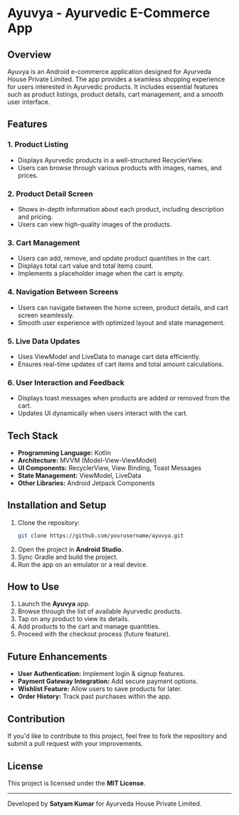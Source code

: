 # Ayuvya - Ayurvedic E-Commerce App

## Overview
Ayuvya is an Android e-commerce application designed for Ayurveda House Private Limited. The app provides a seamless shopping experience for users interested in Ayurvedic products. It includes essential features such as product listings, product details, cart management, and a smooth user interface.

## Features
### 1. **Product Listing**
   - Displays Ayurvedic products in a well-structured RecyclerView.
   - Users can browse through various products with images, names, and prices.

### 2. **Product Detail Screen**
   - Shows in-depth information about each product, including description and pricing.
   - Users can view high-quality images of the products.

### 3. **Cart Management**
   - Users can add, remove, and update product quantities in the cart.
   - Displays total cart value and total items count.
   - Implements a placeholder image when the cart is empty.

### 4. **Navigation Between Screens**
   - Users can navigate between the home screen, product details, and cart screen seamlessly.
   - Smooth user experience with optimized layout and state management.

### 5. **Live Data Updates**
   - Uses ViewModel and LiveData to manage cart data efficiently.
   - Ensures real-time updates of cart items and total amount calculations.

### 6. **User Interaction and Feedback**
   - Displays toast messages when products are added or removed from the cart.
   - Updates UI dynamically when users interact with the cart.

## Tech Stack
- **Programming Language:** Kotlin
- **Architecture:** MVVM (Model-View-ViewModel)
- **UI Components:** RecyclerView, View Binding, Toast Messages
- **State Management:** ViewModel, LiveData
- **Other Libraries:** Android Jetpack Components

## Installation and Setup
1. Clone the repository:
   ```sh
   git clone https://github.com/yourusername/ayuvya.git
   ```
2. Open the project in **Android Studio**.
3. Sync Gradle and build the project.
4. Run the app on an emulator or a real device.

## How to Use
1. Launch the **Ayuvya** app.
2. Browse through the list of available Ayurvedic products.
3. Tap on any product to view its details.
4. Add products to the cart and manage quantities.
5. Proceed with the checkout process (future feature).

## Future Enhancements
- **User Authentication:** Implement login & signup features.
- **Payment Gateway Integration:** Add secure payment options.
- **Wishlist Feature:** Allow users to save products for later.
- **Order History:** Track past purchases within the app.

## Contribution
If you'd like to contribute to this project, feel free to fork the repository and submit a pull request with your improvements.

## License
This project is licensed under the **MIT License**.

---
Developed by **Satyam Kumar** for Ayurveda House Private Limited.

